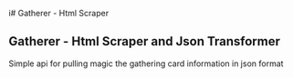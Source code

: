 i# Gatherer - Html Scraper

## Gatherer - Html Scraper and Json Transformer

Simple api for pulling magic the gathering card information in json format
